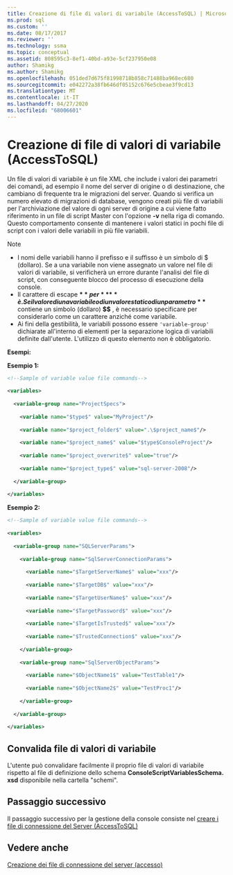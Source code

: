```yaml
---
title: Creazione di file di valori di variabile (AccessToSQL) | Microsoft Docs
ms.prod: sql
ms.custom: ''
ms.date: 08/17/2017
ms.reviewer: ''
ms.technology: ssma
ms.topic: conceptual
ms.assetid: 808595c3-8ef1-40bd-a93e-5cf237950e08
author: Shamikg
ms.author: Shamikg
ms.openlocfilehash: 051ded7d675f81998718b858c71488ba968ec680
ms.sourcegitcommit: e042272a38fb646df05152c676e5cbeae3f9cd13
ms.translationtype: MT
ms.contentlocale: it-IT
ms.lasthandoff: 04/27/2020
ms.locfileid: "68006601"
---
```

# <a name="creating-variable-value-files-accesstosql"></a>Creazione di file di valori di variabile (AccessToSQL)
Un file di valori di variabile è un file XML che include i valori dei parametri dei comandi, ad esempio il nome del server di origine o di destinazione, che cambiano di frequente tra le migrazioni del server. Quando si verifica un numero elevato di migrazioni di database, vengono creati più file di variabili per l'archiviazione del valore di ogni server di origine a cui viene fatto riferimento in un file di script Master con l'opzione **-v** nella riga di comando. Questo comportamento consente di mantenere i valori statici in pochi file di script con i valori delle variabili in più file variabili.  
  
> [!NOTE]  
> -  I nomi delle variabili hanno il prefisso e il suffisso è un simbolo di $ (dollaro). Se a una variabile non viene assegnato un valore nel file di valori di variabile, si verificherà un errore durante l'analisi del file di script, con conseguente blocco del processo di esecuzione della console.  
> -  Il carattere di escape **$** per **$$** è. Se il valore di una variabile o di un valore statico di un parametro **$** contiene un simbolo (dollaro) **$$** , è necessario specificare per considerarlo come un carattere anziché come variabile.  
> -  Ai fini della gestibilità, le variabili possono essere `'variable-group'` dichiarate all'interno di elementi per la separazione logica di variabili definite dall'utente.  L'utilizzo di questo elemento non è obbligatorio.  
  
**Esempi:**  
  
**Esempio 1:**  
  
```xml  
<!--Sample of variable value file commands-->  
  
<variables>  
  
  <variable-group name="ProjectSpecs">  
  
    <variable name="$type$" value="MyProject"/>  
  
    <variable name="$project_folder$" value=".\$project_name$"/>  
  
    <variable name="$project_name$" value="$type$ConsoleProject"/>  
  
    <variable name="$project_overwrite$" value="true"/>  
  
    <variable name="$project_type$" value="sql-server-2008"/>  
  
  </variable-group>  
  
</variables>  
```  
**Esempio 2:**  
  
```xml  
<!--Sample of variable value file commands-->  
  
<variables>  
  
  <variable-group name="SQLServerParams">  
  
    <variable-group name="SqlServerConnectionParams">  
  
      <variable name="$TargetServerName$" value="xxx"/>  
  
      <variable name="$TargetDB$" value="xxx"/>  
  
      <variable name="$TargetUserName$" value="xxx"/>  
  
      <variable name="$TargetPassword$" value="xxx"/>  
  
      <variable name="$TargetIsTrusted$" value="xxx"/>  
  
      <variable name="$TrustedConnection$" value="xxx"/>  
  
    </variable-group>  
  
    <variable-group name="SqlServerObjectParams">  
  
      <variable name="$ObjectName1$" value="TestTable1"/>  
  
      <variable name="$ObjectName2$" value="TestProc1"/>  
  
    </variable-group>  
  
  </variable-group>  
  
</variables>  
```  
  
## <a name="variable-value-file-validation"></a>Convalida file di valori di variabile  
L'utente può convalidare facilmente il proprio file di valori di variabile rispetto al file di definizione dello schema **ConsoleScriptVariablesSchema. xsd** disponibile nella cartella "schemi".  
  
## <a name="next-step"></a>Passaggio successivo  
Il passaggio successivo per la gestione della console consiste nel [creare i file di connessione del Server &#40;AccessToSQL&#41;](../../ssma/access/creating-the-server-connection-files-accesstosql.md)  
  
## <a name="see-also"></a>Vedere anche  
[Creazione dei file di connessione del server (accesso)](https://msdn.microsoft.com/829153be-aa8e-4162-87e8-69882feecf19)  
  
